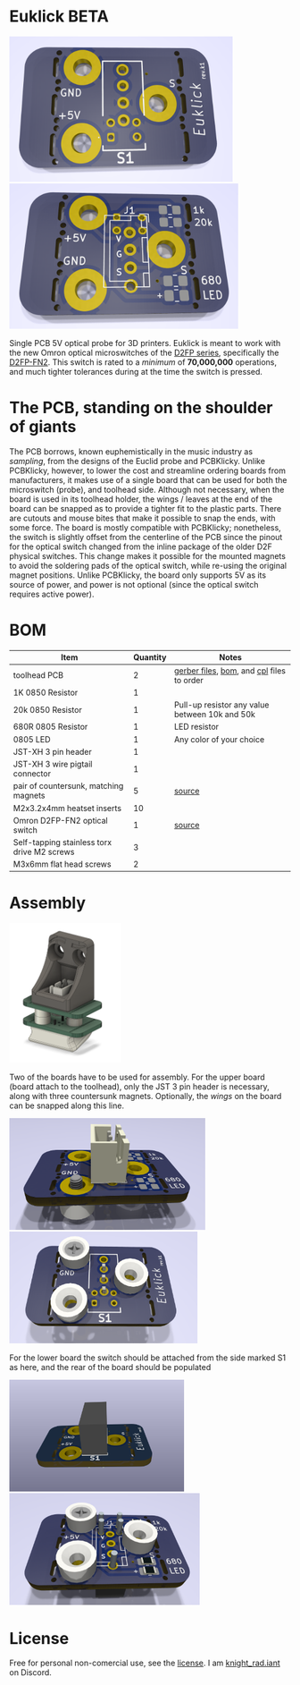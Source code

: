 # Euklick BETA

<img src="images/front.png" width="400">
<img src="images/rear.png" width="410">

Single PCB 5V optical probe for 3D printers.  Euklick is meant to work with the new Omron optical microswitches of the [D2FP series](https://www.mouser.com/datasheet/2/307/Omron_08182023_D2FP_Datasheet_English-3305532.pdf), specifically the [D2FP-FN2](https://www.mouser.com/ProductDetail/653-D2FP-FN2).  This switch is rated to a *minimum* of **70,000,000** operations, and much tighter tolerances during at the time the switch is pressed.




# The PCB, standing on the shoulder of giants
The PCB borrows, known euphemistically in the music industry as *sampling*, from the designs of the Euclid probe and PCBKlicky.  Unlike PCBKlicky, however, to lower the cost and streamline ordering boards from manufacturers, it makes use of a single board that can be used for both the microswitch (probe), and toolhead side.  Although not necessary, when the board is used in its toolhead holder, the wings / leaves at the end of the board can be snapped as to provide a tighter fit to the plastic parts.  There are cutouts and mouse bites that make it possible to snap the ends, with some force.  The board is mostly compatible with PCBKlicky; nonetheless, the switch is slightly offset from the centerline of the PCB since the pinout for the optical switch changed from the inline package of the older D2F physical switches.  This change makes it possible for the mounted magnets to avoid the soldering pads of the optical switch, while re-using the original magnet positions.
Unlike PCBKlicky, the board only supports 5V as its source of power, and power is not optional (since the optical switch requires active power).

# BOM

| Item | Quantity | Notes |
| ----------- | ------------ | ----------- |
| toolhead PCB | 2 | [gerber files](euklick_production/euklick.zip), [bom](euklick_production/bom.csv), and [cpl](euklick_production/positions.csv) files to order |
| 1K 0850 Resistor | 1 ||
| 20k 0850 Resistor | 1|  Pull-up resistor any value between 10k and 50k|
| 680R 0805 Resistor | 1 | LED resistor |
| 0805 LED | 1 | Any color of your choice |
| JST-XH 3 pin header | 1 | |
| JST-XH 3 wire pigtail connector | 1| |
| pair of countersunk, matching magnets | 5 | [source](https://www.kjmagnetics.com/proddetail.asp?prod=R422CS-P&cat=15)|
| M2x3.2x4mm heatset inserts | 10 | |
| Omron D2FP-FN2 optical switch | 1 | [source](https://www.mouser.com/ProductDetail/653-D2FP-FN2)|
| Self-tapping stainless torx drive M2 screws | 3 | |
| M3x6mm flat head screws | 2 | |

# Assembly
<img src="images/mounted_probe.png" width="200">

Two of the boards have to be used for assembly.
For the upper board (board attach to the toolhead), only the JST 3 pin header is necessary, along with three countersunk magnets.  Optionally, the *wings* on the board can be snapped along this line.

<img src="images/upper_probe_jst_position.png" height="200"><img src="images/upper_probe.png" height="200">

For the lower board the switch should be attached from the side marked S1 as here, and the rear of the board should be populated

<img src="images/switch_position.png" height="200"><img src="images/lower_probe.png" height="200">

# License
Free for personal non-comercial use, see the [license](LICENSE.md).  I am [knight_rad.iant](https://discord.com/users/1038855498696499321) on Discord.